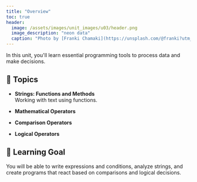 ```yaml
---
title: "Overview"
toc: true
header:
  image: /assets/images/unit_images/u03/header.png
  image_description: "neon data"
  caption: "Photo by [Franki Chamaki](https://unsplash.com/@franki?utm_source=unsplash&amp;utm_medium=referral&amp;utm_content=creditCopyText) [from unsplash](https://unsplash.com/s/photos/data?utm_source=unsplash&amp;utm_medium=referral&amp;utm_content=creditCopyText)"
---
```


In this unit, you'll learn essential programming tools to process data and make decisions.

## 📘 Topics

- **Strings: Functions and Methods**  
  Working with text using functions.

- **Mathematical Operators**  

- **Comparison Operators**  

- **Logical Operators**  


## 🎯 Learning Goal

You will be able to write expressions and conditions, analyze strings, and create programs that react based on comparisons and logical decisions.
